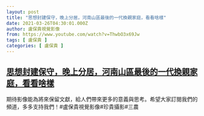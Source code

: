 ```yaml
---
layout: post
title: "思想封建保守，晚上分居，河南山區最後的一代換親家庭，看看啥樣"
date: 2021-03-26T04:30:01.000Z
author: 盧保貴視覺影像
from: https://www.youtube.com/watch?v=ThwbO3x69Jw
tags: [ 盧保貴 ]
categories: [ 盧保貴 ]
---
```

<!--1616733001000-->
[思想封建保守，晚上分居，河南山區最後的一代換親家庭，看看啥樣](https://www.youtube.com/watch?v=ThwbO3x69Jw)
------

<div>
期待影像能為將來保留文獻，給人們帶來更多的意義與思考。希望大家訂閱我們的頻道，多多支持我們！#盧保貴視覺影像#珍貴攝影#三農
</div>
